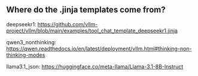 ## Where do the .jinja templates come from?

deepseekr1: https://github.com/vllm-project/vllm/blob/main/examples/tool_chat_template_deepseekr1.jinja

qwen3_nonthinking: https://qwen.readthedocs.io/en/latest/deployment/vllm.html#thinking-non-thinking-modes

llama3.1_json: https://huggingface.co/meta-llama/Llama-3.1-8B-Instruct
